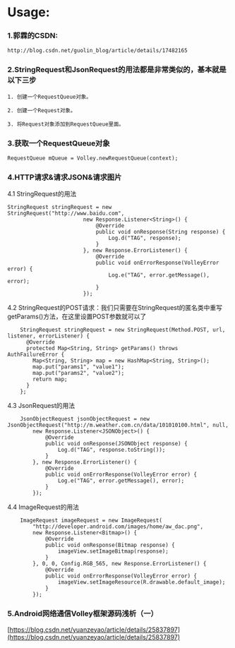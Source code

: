 
# Usage:

### 1.郭霖的CSDN:

	http://blog.csdn.net/guolin_blog/article/details/17482165

### 2.StringRequest和JsonRequest的用法都是非常类似的，基本就是以下三步

	1. 创建一个RequestQueue对象。

	2. 创建一个Request对象。

	3. 将Request对象添加到RequestQueue里面。

### 3.获取一个RequestQueue对象

	RequestQueue mQueue = Volley.newRequestQueue(context); 

### 4.HTTP请求&请求JSON&请求图片

   4.1 StringRequest的用法

	StringRequest stringRequest = new StringRequest("http://www.baidu.com",  
                            new Response.Listener<String>() {  
                                @Override  
                                public void onResponse(String response) {  
                                    Log.d("TAG", response);  
                                }  
                            }, new Response.ErrorListener() {  
                                @Override  
                                public void onErrorResponse(VolleyError error) {  
                                    Log.e("TAG", error.getMessage(), error);  
                                }  
                            });  

   4.2 StringRequest的POST请求：我们只需要在StringRequest的匿名类中重写getParams()方法，在这里设置POST参数就可以了

	    StringRequest stringRequest = new StringRequest(Method.POST, url,  listener, errorListener) {  
          @Override  
          protected Map<String, String> getParams() throws AuthFailureError {  
            Map<String, String> map = new HashMap<String, String>();  
            map.put("params1", "value1");  
            map.put("params2", "value2");  
            return map;  
          }  
        };

   4.3 JsonRequest的用法

	    JsonObjectRequest jsonObjectRequest = new JsonObjectRequest("http://m.weather.com.cn/data/101010100.html", null,  
            new Response.Listener<JSONObject>() {  
                @Override  
                public void onResponse(JSONObject response) {  
                    Log.d("TAG", response.toString());  
                }  
            }, new Response.ErrorListener() {  
                @Override  
                public void onErrorResponse(VolleyError error) {  
                    Log.e("TAG", error.getMessage(), error);  
                }  
            });  

   4.4  ImageRequest的用法

	    ImageRequest imageRequest = new ImageRequest(  
            "http://developer.android.com/images/home/aw_dac.png",  
            new Response.Listener<Bitmap>() {  
                @Override  
                public void onResponse(Bitmap response) {  
                    imageView.setImageBitmap(response);  
                }  
            }, 0, 0, Config.RGB_565, new Response.ErrorListener() {  
                @Override  
                public void onErrorResponse(VolleyError error) {  
                    imageView.setImageResource(R.drawable.default_image);  
                }  
            });  
  
### 5.Android网络通信Volley框架源码浅析（一）

[https://blog.csdn.net/yuanzeyao/article/details/25837897](https://blog.csdn.net/yuanzeyao/article/details/25837897)
